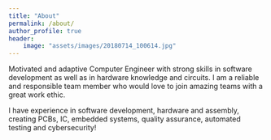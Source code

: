 ```yaml
---
title: "About"
permalink: /about/
author_profile: true
header:
    image: "assets/images/20180714_100614.jpg"
---
```


Motivated and adaptive Computer Engineer with strong skills in software development as well as in hardware knowledge and circuits. 
I am a reliable and responsible team member who would love to join amazing teams with a great work ethic.

I have experience in software development, hardware and assembly, creating PCBs, IC, embedded systems, quality assurance, automated testing and cybersecurity!
